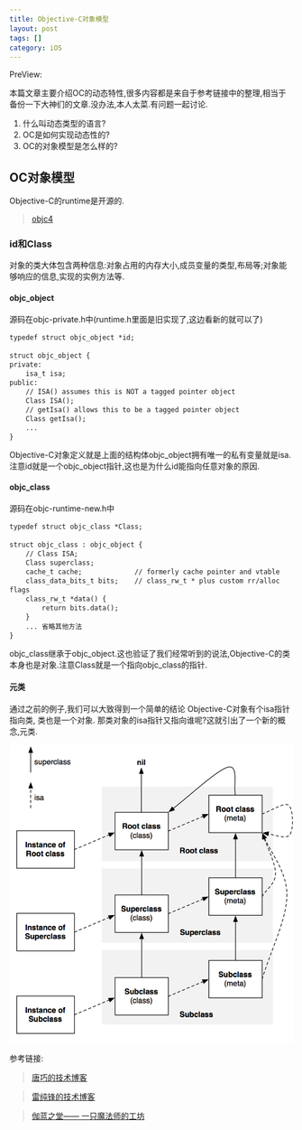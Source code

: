 ```yaml
---
title: Objective-C对象模型
layout: post
tags: []
category: iOS
---
```

PreView:

本篇文章主要介绍OC的动态特性,很多内容都是来自于参考链接中的整理,相当于备份一下大神们的文章.没办法,本人太菜.有问题一起讨论.

1. 什么叫动态类型的语言?
2. OC是如何实现动态性的?
3. OC的对象模型是怎么样的?

## OC对象模型

Objective-C的runtime是开源的.
> [objc4](https://opensource.apple.com/tarballs/objc4/)

### id和Class

对象的类大体包含两种信息:对象占用的内存大小,成员变量的类型,布局等;对象能够响应的信息,实现的实例方法等.

#### objc_object
源码在objc-private.h中(runtime.h里面是旧实现了,这边看新的就可以了)
```
typedef struct objc_object *id;

struct objc_object {
private:
    isa_t isa;
public:
    // ISA() assumes this is NOT a tagged pointer object
    Class ISA();
    // getIsa() allows this to be a tagged pointer object
    Class getIsa();
    ...
}
```
Objective-C对象定义就是上面的结构体objc_object拥有唯一的私有变量就是isa.
注意id就是一个objc_object指针,这也是为什么id能指向任意对象的原因.

#### objc_class
源码在objc-runtime-new.h中
```
typedef struct objc_class *Class;

struct objc_class : objc_object {
    // Class ISA;
    Class superclass;
    cache_t cache;             // formerly cache pointer and vtable
    class_data_bits_t bits;    // class_rw_t * plus custom rr/alloc flags
    class_rw_t *data() { 
        return bits.data();
    }
    ... 省略其他方法
}
```
objc_class继承于objc_object.这也验证了我们经常听到的说法,Objective-C的类本身也是对象.注意Class就是一个指向objc_class的指针.


#### 元类
通过之前的例子,我们可以大致得到一个简单的结论
Objective-C对象有个isa指针指向类, 类也是一个对象.
那类对象的isa指针又指向谁呢?这就引出了一个新的概念,元类.

![oc对象模型](https://raw.githubusercontent.com/HighmoreXu/BlogImage/master/images/object_model.png "oc对象模型")




参考链接:

> [唐巧的技术博客](http://blog.devtang.com/2013/10/15/objective-c-object-model/)

> [雷纯锋的技术博客](http://blog.leichunfeng.com/blog/2015/04/25/objective-c-object-model/)

> [伽蓝之堂——
一只魔法师的工坊](https://blog.ibireme.com/2013/11/25/objc-object/)